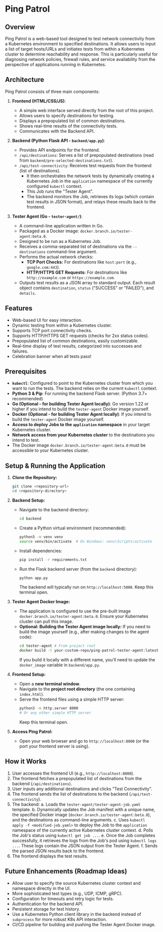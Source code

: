 # Ping Patrol

## Overview

Ping Patrol is a web-based tool designed to test network connectivity from a Kubernetes environment to specified destinations. It allows users to input a list of target hosts/URLs and initiates tests from within a Kubernetes cluster to determine reachability and response. This is particularly useful for diagnosing network policies, firewall rules, and service availability from the perspective of applications running in Kubernetes.

## Architecture

Ping Patrol consists of three main components:

1.  **Frontend (HTML/CSS/JS)**:
    *   A simple web interface served directly from the root of this project.
    *   Allows users to specify destinations for testing.
    *   Displays a prepopulated list of common destinations.
    *   Shows real-time results of the connectivity tests.
    *   Communicates with the Backend API.

2.  **Backend (Python Flask API - `backend/app.py`)**:
    *   Provides API endpoints for the frontend.
    *   `/api/destinations`: Serves a list of prepopulated destinations (read from `backend/pre-selected-destinations.txt`).
    *   `/api/test-connectivity`: Receives test requests from the frontend (list of destinations).
        *   It then orchestrates the network tests by dynamically creating a Kubernetes Job in the `application` namespace of the currently configured `kubectl` context.
        *   This Job runs the "Tester Agent".
        *   The backend monitors the Job, retrieves its logs (which contain test results in JSON format), and relays these results back to the frontend.

3.  **Tester Agent (Go - `tester-agent/`)**:
    *   A command-line application written in Go.
    *   Packaged as a Docker image: `docker.branch.io/tester-agent:beta.0`.
    *   Designed to be run as a Kubernetes Job.
    *   Receives a comma-separated list of destinations via the `--destinations` command-line argument.
    *   Performs the actual network checks:
        *   **TCP Port Checks:** For destinations like `host:port` (e.g., `google.com:443`).
        *   **HTTP/HTTPS GET Requests:** For destinations like `http://example.com` or `https://example.com`.
    *   Outputs test results as a JSON array to standard output. Each result object contains `destination`, `status` ("SUCCESS" or "FAILED"), and `details`.

## Features

*   Web-based UI for easy interaction.
*   Dynamic testing from within a Kubernetes cluster.
*   Supports TCP port connectivity checks.
*   Supports HTTP/HTTPS GET requests (checks for 2xx status codes).
*   Prepopulated list of common destinations, easily customizable.
*   Real-time display of test results, categorized into successes and failures.
*   Celebration banner when all tests pass!

## Prerequisites

*   **`kubectl`**: Configured to point to the Kubernetes cluster from which you want to run the tests. The backend relies on the current `kubectl` context.
*   **Python 3 & Pip**: For running the backend Flask server. (Python 3.7+ recommended)
*   **Go (Optional - for building Tester Agent locally)**: Go version 1.22 or higher if you intend to build the `tester-agent` Docker image yourself.
*   **Docker (Optional - for building Tester Agent locally)**: If you intend to build the `tester-agent` Docker image yourself.
*   **Access to deploy Jobs to the `application` namespace** in your target Kubernetes cluster.
*   **Network access from your Kubernetes cluster** to the destinations you intend to test.
*   The Docker image `docker.branch.io/tester-agent:beta.0` must be accessible to your Kubernetes cluster.

## Setup & Running the Application

1.  **Clone the Repository:**
    ```bash
    git clone <repository-url>
    cd <repository-directory>
    ```

2.  **Backend Setup:**
    *   Navigate to the backend directory:
        ```bash
        cd backend
        ```
    *   Create a Python virtual environment (recommended):
        ```bash
        python3 -m venv venv
        source venv/bin/activate  # On Windows: venv\Scripts\activate
        ```
    *   Install dependencies:
        ```bash
        pip install -r requirements.txt
        ```
    *   Run the Flask backend server (from the `backend` directory):
        ```bash
        python app.py
        ```
        The backend will typically run on `http://localhost:5000`. Keep this terminal open.

3.  **Tester Agent Docker Image:**
    *   The application is configured to use the pre-built image `docker.branch.io/tester-agent:beta.0`. Ensure your Kubernetes cluster can pull this image.
    *   **Optional: Building the Tester Agent image locally:**
        If you need to build the image yourself (e.g., after making changes to the agent code):
        ```bash
        cd tester-agent # From project root
        docker build -t your-custom-repo/ping-patrol-tester-agent:latest .
        ```
        If you build it locally with a different name, you'll need to update the `docker_image` variable in `backend/app.py`.

4.  **Frontend Setup:**
    *   Open a **new terminal window**.
    *   Navigate to the **project root directory** (the one containing `index.html`).
    *   Serve the frontend files using a simple HTTP server:
        ```bash
        python3 -m http.server 8000
        # Or any other simple HTTP server
        ```
        Keep this terminal open.

5.  **Access Ping Patrol:**
    *   Open your web browser and go to `http://localhost:8000` (or the port your frontend server is using).

## How it Works

1.  User accesses the frontend UI (e.g., `http://localhost:8000`).
2.  The frontend fetches a prepopulated list of destinations from the backend (`/api/destinations`).
3.  User inputs any additional destinations and clicks "Test Connectivity".
4.  The frontend sends the list of destinations to the backend (`/api/test-connectivity`).
5.  The backend:
    a.  Loads the `tester-agent/tester-agent-job.yaml` template.
    b.  Dynamically updates the Job manifest with a unique name, the specified Docker image (`docker.branch.io/tester-agent:beta.0`), and the destinations as command-line arguments.
    c.  Uses `kubectl apply -f <modified-job.yaml>` to deploy the Job to the `application` namespace of the currently active Kubernetes cluster context.
    d.  Polls the Job's status using `kubectl get job ...`.
    e.  Once the Job completes successfully, it retrieves the logs from the Job's pod using `kubectl logs ...`. These logs contain the JSON output from the Tester Agent.
    f.  Sends the parsed JSON results back to the frontend.
6.  The frontend displays the test results.

## Future Enhancements (Roadmap Ideas)

*   Allow user to specify the source Kubernetes cluster context and namespace directly in the UI.
*   More sophisticated test types (e.g., UDP, ICMP, gRPC).
*   Configuration for timeouts and retry logic for tests.
*   Authentication for the backend API.
*   Persistent storage for test history.
*   Use a Kubernetes Python client library in the backend instead of `subprocess` for more robust K8s API interaction.
*   CI/CD pipeline for building and pushing the Tester Agent Docker image.
```
